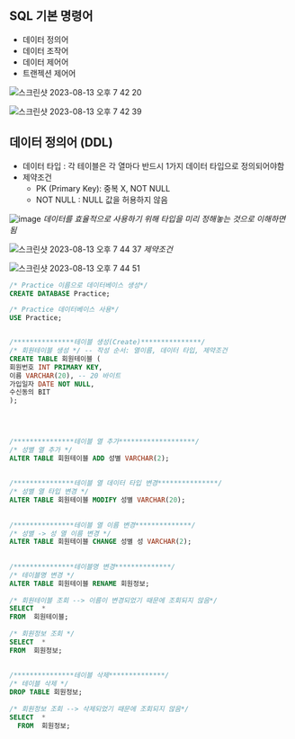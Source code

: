 ## SQL 기본 명령어
* 데이터 정의어
* 데이터 조작어
* 데이터 제어어
* 트랜젝션 제어어


![스크린샷 2023-08-13 오후 7 42 20](https://github.com/hozyhozy/-SQL-/assets/123252821/cf02179b-ec5b-4f8a-bd76-2d358f04ce1e)



![스크린샷 2023-08-13 오후 7 42 39](https://github.com/hozyhozy/-SQL-/assets/123252821/2b229889-ca1e-4840-b589-2d53b670d4fe)



## 데이터 정의어 (DDL)
- 데이터 타입 : 각 테이블은 각 열마다 반드시 1가지 데이터 타입으로 정의되어야함
- 제약조건
  - PK (Primary Key): 중복 X, NOT NULL
  - NOT NULL : NULL 값을 허용하지 않음


![image](https://github.com/hozyhozy/-SQL-/assets/123252821/19284d85-0bde-4a26-90cd-c1834de00d94)
*데이터를 효율적으로 사용하기 위해 타입을 미리 정해놓는 것으로 이해하면 됨*


![스크린샷 2023-08-13 오후 7 44 37](https://github.com/hozyhozy/-SQL-/assets/123252821/e967464c-80d5-400a-b7f8-25093bf205fb)
*제약조건*



![스크린샷 2023-08-13 오후 7 44 51](https://github.com/hozyhozy/-SQL-/assets/123252821/4f441857-27f9-4d68-b78e-6ee1033a43cc)



``` sql
/* Practice 이름으로 데이터베이스 생성*/
CREATE DATABASE Practice;

/* Practice 데이터베이스 사용*/
USE Practice;


/***************테이블 생성(Create)***************/
/* 회원테이블 생성 */ -- 작성 순서: 열이름, 데이터 타입, 제약조건
CREATE TABLE 회원테이블 (
회원번호 INT PRIMARY KEY,
이름 VARCHAR(20), -- 20 바이트
가입일자 DATE NOT NULL,
수신동의 BIT
);


  
  
/***************테이블 열 추가*******************/  
/* 성별 열 추가 */  
ALTER TABLE 회원테이블 ADD 성별 VARCHAR(2);
 
 
/***************테이블 열 데이터 타입 변경***************/  
/* 성별 열 타입 변경 */  
ALTER TABLE 회원테이블 MODIFY 성별 VARCHAR(20);
 
 
/***************테이블 열 이름 변경**************/  
/* 성별 -> 성 열 이름 변경 */  
ALTER TABLE 회원테이블 CHANGE 성별 성 VARCHAR(2);
 
 
/***************테이블명 변경**************/  
/* 테이블명 변경 */  
ALTER TABLE 회원테이블 RENAME 회원정보;
 
/* 회원테이블 조회 --> 이름이 변경되었기 때문에 조회되지 않음*/
SELECT  *
FROM  회원테이블;
  
/* 회원정보 조회 */
SELECT  *
FROM  회원정보;   
  
  
/***************테이블 삭제**************/  
/* 테이블 삭제 */  
DROP TABLE 회원정보;
 
/* 회원정보 조회 --> 삭제되었기 때문에 조회되지 않음*/
SELECT  *
  FROM  회원정보;
```
